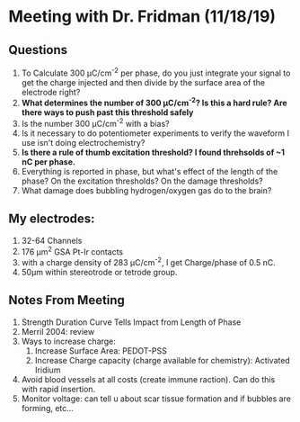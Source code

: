 # Meeting with Dr. Fridman (11/18/19)

## Questions
1. To Calculate 300 μC/cm<sup>-2</sup> per phase, do you just integrate your signal to get the charge injected and then divide by the surface area of the electrode right?
2. **What determines the number of 300 μC/cm<sup>-2</sup>? Is this a hard rule? Are there ways to push past this threshold safely** 
3. Is the number 300 μC/cm<sup>-2</sup> with a bias?
4. Is it necessary to do potentiometer experiments to verify the waveform I use isn't doing electrochemistry? 
5. **Is there a rule of thumb excitation threshold? I found threhsolds of ~1 nC per phase.**
6. Everything is reported in phase, but what's effect of the length of the phase? On the excitation thresholds? On the damage thresholds? 
7. What damage does bubbling hydrogen/oxygen gas do to the brain? 


## My electrodes:
1. 32-64 Channels 
2. 176 μm<sup>2</sup> GSA Pt-Ir contacts
3. with a charge density of 283 μC/cm<sup>-2</sup>, I get Charge/phase of 0.5 nC. 
4. 50μm within stereotrode or tetrode group. 

## Notes From Meeting
1. Strength Duration Curve Tells Impact from Length of Phase
2. Merril 2004: review
3. Ways to increase charge: 
    1. Increase Surface Area: PEDOT-PSS
    2. Increase Charge capacity (charge available for chemistry): Activated Iridium
4. Avoid blood vessels at all costs (create immune raction). Can do this with rapid insertion.
5. Monitor voltage: can tell u about scar tissue formation and if bubbles are forming, etc... 


